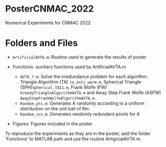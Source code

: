 # PosterCNMAC_2022
 Numerical Experiments for CNMAC 2022
 # Folders and Files

* `ArtificialAVTA.m`: Routine used to generate the results of poster

- Functions: auxiliary functions used by ArtificialAVTA.m
    * `AVTA_?.m`: Solve the irredundance problem for each algorithm: Triangle Algorithm (TA) `ta_anti_warm.m`, Spherical Triangle (SPH)`Spherical_TA11.m`, Frank Wolfe (FW) `GreedyTriangleAlgorithmAVTA.m` and Away Step Frank Wolfe (ASFW) `AwayStepFrankWolfeAlgorithmAVTA.m`.
    * `Random_pts.m`: Generates A randomly according to a uniform distribution on the unit ball of Rm
    * `Random_cvs.m`: Generates randomly redundant points for A
    

- Figures: Figures included in the poster

To reproduce the experiments as they are in the poster, add the folder 'Functions' to MATLAB path and use the routine ArtigicialAVTA.m. 


